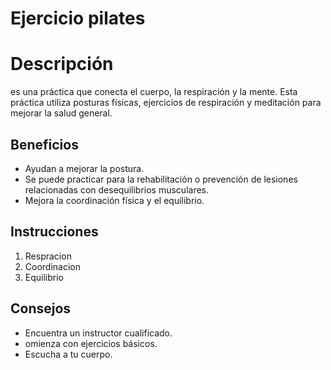 # Ejercicio pilates

# Descripción
es una práctica que conecta el cuerpo, la respiración y la mente. Esta práctica utiliza posturas físicas, ejercicios de respiración y meditación para mejorar la salud general.

## Beneficios
- Ayudan a mejorar la postura.
- Se puede practicar para la rehabilitación o prevención de lesiones relacionadas con desequilibrios musculares.
- Mejora la coordinación física y el equilibrio.

## Instrucciones
1. Respracion
2. Coordinacion
3. Equilibrio 

## Consejos
- Encuentra un instructor cualificado.
- omienza con ejercicios básicos.
- Escucha a tu cuerpo.